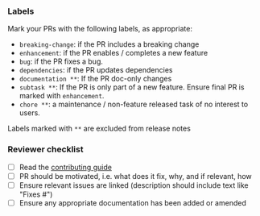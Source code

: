 ### Labels
Mark your PRs with the following labels, as appropriate:
- `breaking-change`: if the PR includes a breaking change
- `enhancement`: if the PR enables / completes a new feature
- `bug`: if the PR fixes a bug.
- `dependencies`: if the PR updates dependencies
- `documentation **`: If the PR doc-only changes
- `subtask **`: If the PR is only part of a new feature. Ensure final PR is marked with `enhancement`.
- `chore **`: a maintenance / non-feature released task of no interest to users.

Labels marked with `**` are excluded from release notes

### Reviewer checklist
 - [ ] Read the [contributing guide](https://github.com/creek-service/.github/blob/main/CONTRIBUTING.md)
 - [ ] PR should be motivated, i.e. what does it fix, why, and if relevant, how
 - [ ] Ensure relevant issues are linked (description should include text like "Fixes #<issue number>")
 - [ ] Ensure any appropriate documentation has been added or amended
